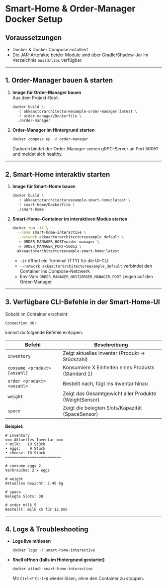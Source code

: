 

# Smart-Home & Order-Manager Docker Setup

## Voraussetzungen

- Docker & Docker Compose installiert  
- Die JAR-Artefakte beider Module sind über Gradle/Shadow-Jar im Verzeichnis `build/libs` verfügbar.

---

## 1. Order-Manager bauen & starten

1. **Image für Order-Manager bauen**  
   Aus dem Projekt-Root:
   ```bash
   docker build \
     -t akkaactorarchitectureexample-order-manager:latest \
     -f order-manager/Dockerfile \
     ./order-manager
   ```

2. **Order-Manager im Hintergrund starten**  
   ```bash
   docker compose up -d order-manager
   ```
   Dadurch bindet der Order-Manager seinen gRPC-Server an Port 50051 und meldet sich healthy.

---

## 2. Smart-Home interaktiv starten

1. **Image für Smart-Home bauen**  
   ```bash
   docker build \
     -t akkaactorarchitectureexample-smart-home:latest \
     -f smart-home/Dockerfile \
     ./smart-home
   ```

2. **Smart-Home-Container im interaktiven Modus starten**  
   ```bash
   docker run -it \
     --name smart-home-interactive \
     --network akkaactorarchitectureexample_default \
     -e ORDER_MANAGER_HOST=order-manager \
     -e ORDER_MANAGER_PORT=50051 \
     akkaactorarchitectureexample-smart-home:latest
   ```
   - `-it` öffnet ein Terminal (TTY) für die UI-CLI  
   - `--network akkaactorarchitectureexample_default` verbindet den Container ins Compose-Netzwerk  
   - Env-Vars `ORDER_MANAGER_HOST`/`ORDER_MANAGER_PORT` zeigen auf den Order-Manager

---

## 3. Verfügbare CLI-Befehle in der Smart-Home-UI

Sobald im Container erscheint:
```
Connection OK!
```
kannst du folgende Befehle eintippen:

| Befehl                         | Beschreibung                                                   |
| ------------------------------ | -------------------------------------------------------------- |
| `inventory`                    | Zeigt aktuelles Inventar (Produkt → Stückzahl)                 |
| `consume <produkt> [anzahl]`   | Konsumiere X Einheiten eines Produkts (Standard 1)             |
| `order <produkt> <anzahl>`     | Bestellt nach, fügt ins Inventar hinzu                         |
| `weight`                       | Zeigt das Gesamtgewicht aller Produkte (WeightSensor)          |
| `space`                        | Zeigt die belegten Slots/Kapazität (SpaceSensor)               |

**Beispiel:**
```text
# inventory
=== Aktuelles Inventar ===
• milk:   10 Stück
• eggs:    9 Stück
• cheese: 10 Stück
=========================

# consume eggs 2
Verbrauche: 2 x eggs

# weight
Aktuelles Gewicht: 2.40 kg

# space
Belegte Slots: 38

# order milk 5
Bestellt: milk x5 für 12.50€
```

---

## 4. Logs & Troubleshooting

- **Logs live mitlesen**  
  ```bash
  docker logs -f smart-home-interactive
  ```
- **Shell öffnen (falls im Hintergrund gestartet)**  
  ```bash
  docker attach smart-home-interactive
  ```
  Mit `Ctrl+P` `Ctrl+Q` wieder lösen, ohne den Container zu stoppen.